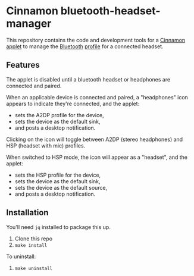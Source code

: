 # Cinnamon bluetooth-headset-manager

This repository contains the code and development tools for a [Cinnamon][] [applet][] to manage the [Bluetooth][] [profile][] for a connected headset.

  [Cinnamon]: https://en.wikipedia.org/wiki/Cinnamon_(software)
  [applet]: https://cinnamon-spices.linuxmint.com/applets
  [Bluetooth]: https://en.wikipedia.org/wiki/Bluetooth
  [profile]: https://en.wikipedia.org/wiki/List_of_Bluetooth_profiles


## Features

The applet is disabled until a bluetooth headset or headphones are connected and paired.

When an applicable device is connected and paired, a "headphones" icon appears to indicate they're connected, and the applet:

* sets the A2DP profile for the device,
* sets the device as the default sink,
* and posts a desktop notification.

Clicking on the icon will toggle between A2DP (stereo headphones) and HSP (headset with mic) profiles.

When switched to HSP mode, the icon will appear as a "headset", and the applet:

* sets the HSP profile for the device,
* sets the device as the default sink,
* sets the device as the default source,
* and posts a desktop notification.


## Installation

You'll need `jq` installed to package this up.

1. Clone this repo
2. `make install`

To uninstall:

1. `make uninstall`
